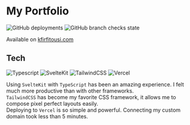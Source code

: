 # My Portfolio

![GitHub deployments](https://img.shields.io/github/deployments/kp2c/portfolio/production?label=vercel&logo=vercel&style=for-the-badge)
![GitHub branch checks state](https://img.shields.io/github/checks-status/kp2c/portfolio/master?style=for-the-badge)

Available on [kfirfitousi.com](https://wwww.kfirfitousi.com)

## Tech

![Typescript](https://img.shields.io/badge/typescript-%23007ACC.svg?style=for-the-badge&logo=typescript&logoColor=white)
![SvelteKit](https://img.shields.io/badge/svelte-%23f1413d.svg?style=for-the-badge&logo=svelte&logoColor=white)
![TailwindCSS](https://img.shields.io/badge/tailwindcss-%2338B2AC.svg?style=for-the-badge&logo=tailwind-css&logoColor=white)
![Vercel](https://img.shields.io/badge/vercel-%23000000.svg?style=for-the-badge&logo=vercel&logoColor=white)

Using `SvelteKit` with `TypeScript` has been an amazing experience. I felt much more productive than with other frameworks.  
`TailwindCSS` has become my favorite CSS framework, it allows me to compose pixel perfect layouts easily.  
Deploying to `Vercel` is so simple and powerful. Connecting my custom domain took less than 5 minutes.
